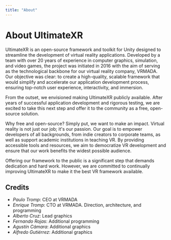 ```yaml
---
title: "About"
---
```


# About UltimateXR

UltimateXR is an open-source framework and toolkit for Unity designed to streamline the development of virtual reality applications. Developed by a team with over 20 years of experience in computer graphics, simulation, and video games, the project was initiated in 2016 with the aim of serving as the technological backbone for our virtual reality company, VRMADA. Our objective was clear: to create a high-quality, scalable framework that would simplify and accelerate our application development process, ensuring top-notch user experience, interactivity, and immersion.

From the outset, we envisioned making UltimateXR publicly available. After years of successful application development and rigorous testing, we are excited to take this next step and offer it to the community as a free, open-source solution.

Why free and open-source? Simply put, we want to make an impact. Virtual reality is not just our job; it's our passion. Our goal is to empower developers of all backgrounds, from indie creators to corporate teams, as well as support academic institutions in teaching VR. By providing accessible tools and resources, we aim to democratize VR development and ensure that our work benefits the widest possible audience.

Offering our framework to the public is a significant step that demands dedication and hard work. However, we are committed to continually improving UltimateXR to make it the best VR framework available.

## Credits

- *Paulo Tromp*: CEO at VRMADA 
- *Enrique Tromp*: CTO at VRMADA. Direction, architecture, and programming 
- *Alberto Cruz*: Lead graphics 
- *Fernando Rojas*: Additional programming 
- *Agustín Cámara*: Additional graphics 
- *Alfredo Gutiérrez*: Additional graphics
